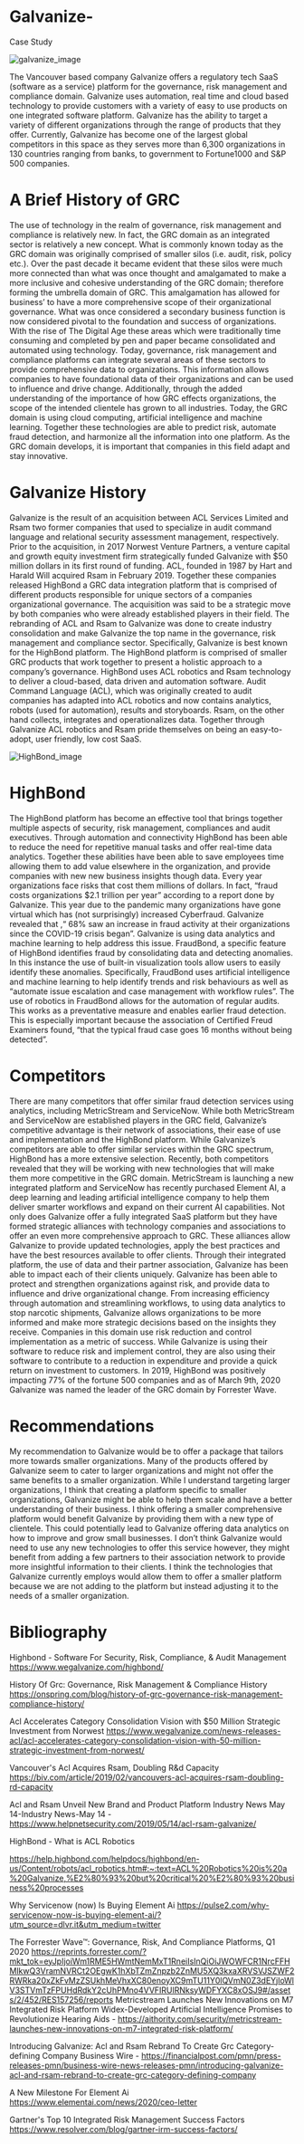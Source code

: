 # Galvanize-
Case Study 

![galvanize_image](https://user-images.githubusercontent.com/73208140/101224981-3e00d600-365e-11eb-87ac-83f0bfec9e7a.png)

The Vancouver based company Galvanize offers a regulatory tech SaaS (software as a service) platform for the governance, risk management and compliance domain. Galvanize uses automation, real time and cloud based technology to provide customers with a variety of easy to use products on one integrated software platform. Galvanize has the ability to target a variety of different organizations through the range of products that they offer. Currently, Galvanize has become one of the largest global competitors in this space as they serves more than 6,300 organizations in 130 countries ranging from banks, to government to Fortune1000 and S&P 500 companies. 
# A Brief History of GRC
The use of technology in the realm of governance, risk management and compliance is relatively new. In fact, the GRC domain as an integrated sector is relatively a new concept. What is commonly known today as the GRC  domain was originally comprised of smaller silos (i.e. audit, risk, policy etc.). Over the past decade it became evident that these silos were much more connected than what was once thought and amalgamated to make a more inclusive and cohesive understanding of the GRC domain; therefore forming the umbrella domain of GRC. This amalgamation has allowed for business’ to have a more comprehensive scope of their organizational governance. What was once considered a secondary business function is now considered pivotal to the foundation and success of organizations.
With the rise of The Digital Age these areas which were traditionally time consuming and completed by pen and paper became consolidated and automated using technology. Today, governance, risk management and compliance platforms can integrate several areas of these sectors to provide comprehensive data to organizations. This information allows companies to have foundational data of their organizations and can be used to influence and drive change. Additionally, through the added understanding of the importance of how GRC effects organizations, the scope of the intended clientele has grown to all industries. 
Today, the GRC domain is using cloud computing, artificial intelligence and machine learning. Together these technologies are able to predict risk, automate fraud detection, and harmonize all the information into one platform. As the GRC domain develops, it is important that companies in this field adapt and stay innovative.

# Galvanize History 
Galvanize is the result of an acquisition between ACL Services Limited and Rsam two former companies that used to specialize in audit command language and relational security assessment management, respectively. Prior to the acquisition, in 2017 Norwest Venture Partners, a venture capital and growth equity investment firm strategically funded Galvanize with $50 million dollars in its first round of funding.
 ACL, founded in 1987 by Hart and Harald Will acquired Rsam in February 2019. Together these companies released HighBond a GRC data integration platform that is comprised of different products responsible for unique sectors of a companies organizational governance. The acquisition was said to be a strategic move by both companies who were already established players in their field. The rebranding of ACL and Rsam to Galvanize was done to create industry consolidation and make Galvanize the top name in the governance, risk management and compliance sector. 
Specifically, Galvanize is best known for the HighBond platform. The HighBond platform is comprised of smaller GRC products that work together to present a holistic approach to a company’s governance. HighBond uses ACL robotics and Rsam technology to deliver a cloud-based, data driven and automation software. Audit Command Language (ACL), which was originally created to audit companies has adapted into ACL robotics and now contains analytics, robots (used for automation), results and storyboards. Rsam, on the other hand collects, integrates and operationalizes data. Together through Galvanize ACL robotics and Rsam pride themselves on being an easy-to-adopt, user friendly, low cost SaaS. 

![HighBond_image](https://user-images.githubusercontent.com/73208140/101225081-89b37f80-365e-11eb-8ba3-b34aff427f8f.png)
# HighBond 
The HighBond platform has become an effective tool that brings together multiple aspects of security, risk management, compliances and audit executives. Through automation and connectivity HighBond has been able to reduce the need for repetitive manual tasks and offer real-time data analytics. Together these abilities have been able to save employees time allowing them to add value elsewhere in the organization, and provide companies with new new business insights though data.
Every year organizations face risks that cost them millions of dollars. In fact, “fraud costs organizations $2.1 trillion per year” according to a report done by Galvanize. This year due to the pandemic many organizations have gone virtual which has (not surprisingly) increased Cyberfraud. Galvanize revealed that ,“ 68% saw an increase in fraud activity at their organizations since the COVID-19 crisis began”.
Galvanize is using data analytics and machine learning to help address this issue. FraudBond, a specific feature of HighBond identifies fraud by consolidating data and detecting anomalies. In this instance the use of built-in visualization tools allow users to easily identify these anomalies. Specifically, FraudBond uses artificial intelligence and machine learning to help identify trends and risk behaviours as well as “automate issue escalation and case management with workflow rules”. The use of robotics in FraudBond allows for the automation of regular audits. This works as a preventative measure and enables earlier fraud detection. This is especially important because the association of Certified Freud Examiners found, “that the typical fraud case goes 16 months without being detected”. 

# Competitors
There are many competitors that offer similar fraud detection services using analytics, including MetricStream and ServiceNow. While both MetricStream and ServiceNow are established players in the GRC field, Galvanize’s competitive advantage is their network of associations, their ease of use and implementation and the HighBond platform. While Galvanize’s competitors are able to offer similar services within the GRC spectrum, HighBond has a more extensive selection. Recently, both competitors revealed that they will be working with new technologies that will make them more competitive in the GRC domain. MetricStream is launching a new integrated platform and ServiceNow has recently purchased Element AI, a deep learning and leading artificial intelligence company to help them deliver smarter workflows and expand on their current AI capabilities. 
Not only does Galvanize offer a fully integrated SaaS platform but they have formed strategic alliances with technology companies and associations to offer an even more comprehensive approach to GRC. These alliances allow Galvanize to provide updated technologies, apply the best practices and have the best resources available to offer clients. Through their integrated platform, the use of data and their partner association, Galvanize has been able to impact each of their clients uniquely. Galvanize has been able to protect and strengthen organizations against risk, and provide data to influence and drive organizational change. From increasing efficiency through automation and streamlining workflows, to using data analytics to stop narcotic shipments, Galvanize allows organizations to be more informed and make more strategic decisions based on the insights they receive. 
Companies in this domain use risk reduction and control implementation as a metric of success. While Galvanize is using their software to reduce risk and implement control, they are also using their software to contribute to a reduction in expenditure and provide a quick return on investment to customers. In 2019, HighBond was positively impacting 77% of the fortune 500 companies and as of March 9th, 2020 Galvanize was named the leader of the GRC domain by Forrester Wave.

# Recommendations 
My recommendation to Galvanize would be to offer a package that tailors more towards smaller organizations. Many of the products offered by Galvanize seem to cater to larger organizations and might not offer the same benefits to a smaller organization. While I understand targeting larger organizations, I think that creating a platform specific to smaller organizations, Galvanize might be able to help them scale and have a better understanding of their business. I think offering a smaller comprehensive platform would benefit Galvanize by providing them with a new type of clientele. This could potentially lead to Galvanize offering data analytics on how to improve and grow small businesses.  I don’t think Galvanize would need to use any new technologies to offer this service however, they might benefit from adding a few partners to their association network to provide more insightful information to their clients. I think the technologies that Galvanize currently employs would allow them to offer a smaller platform because we are not adding to the platform but instead adjusting it to the needs of a smaller organization. 

# Bibliography 

Highbond - Software For Security, Risk, Compliance, & Audit Management
https://www.wegalvanize.com/highbond/

History Of Grc: Governance, Risk Management & Compliance History
https://onspring.com/blog/history-of-grc-governance-risk-management-compliance-history/

Acl Accelerates Category Consolidation Vision with $50 Million Strategic Investment from Norwest
https://www.wegalvanize.com/news-releases-acl/acl-accelerates-category-consolidation-vision-with-50-million-strategic-investment-from-norwest/

Vancouver's Acl Acquires Rsam, Doubling R&d Capacity
https://biv.com/article/2019/02/vancouvers-acl-acquires-rsam-doubling-rd-capacity

Acl and Rsam Unveil New Brand and Product Platform
Industry News May 14-Industry News-May 14 - https://www.helpnetsecurity.com/2019/05/14/acl-rsam-galvanize/

HighBond - What is ACL Robotics

https://help.highbond.com/helpdocs/highbond/en-us/Content/robots/acl_robotics.htm#:~:text=ACL%20Robotics%20is%20a%20Galvanize,%E2%80%93%20but%20critical%20%E2%80%93%20business%20processes

Why Servicenow (now) Is Buying Element Ai
https://pulse2.com/why-servicenow-now-is-buying-element-ai/?utm_source=dlvr.it&utm_medium=twitter

The Forrester Wave™: Governance, Risk, And Compliance Platforms, Q1 2020
https://reprints.forrester.com/?mkt_tok=eyJpIjoiWm1RME5HWmtNemMxT1RneiIsInQiOiJWOWFCR1NrcFFHMlkwQ3VramNVRCt2OEgwK1hXbTZmZnpzb2ZnMU5XQ3kxaXRVSVJSZWF2RWRka20xZkFvMzZSUkhMeVhxXC80enoyXC9mTU11Y0lQVmN0Z3dEYjloWlV3STVmTzFPUHdRdkY2cUhPMno4VVFIRUlRNksyWDFYXC8xOSJ9#/assets/2/452/RES157256/reports
Metricstream Launches New Innovations on M7 Integrated Risk Platform
Widex-Developed Artificial Intelligence Promises to Revolutionize Hearing Aids - https://aithority.com/security/metricstream-launches-new-innovations-on-m7-integrated-risk-platform/

Introducing Galvanize: Acl and Rsam Rebrand To Create Grc Category-defining Company
Business Wire - https://financialpost.com/pmn/press-releases-pmn/business-wire-news-releases-pmn/introducing-galvanize-acl-and-rsam-rebrand-to-create-grc-category-defining-company

A New Milestone For Element Ai
https://www.elementai.com/news/2020/ceo-letter

Gartner's Top 10 Integrated Risk Management Success Factors
https://www.resolver.com/blog/gartner-irm-success-factors/
